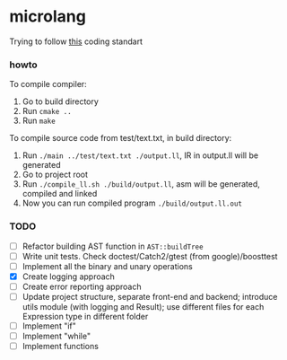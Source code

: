 # microlang

Trying to follow [this](https://github.com/cpp-best-practices/cppbestpractices/blob/master/03-Style.md) coding standart

### howto
To compile compiler:
1. Go to build directory
2. Run `cmake ..`
3. Run `make`

To compile source code from test/text.txt, in build directory:
1. Run `./main ../test/text.txt ./output.ll`, IR in output.ll will be generated
2. Go to project root
3. Run `./compile_ll.sh ./build/output.ll`, asm will be generated, compiled and linked
4. Now you can run compiled program `./build/output.ll.out`

### TODO
- [ ] Refactor building AST function in `AST::buildTree`
- [ ] Write unit tests. Check doctest/Catch2/gtest (from google)/boosttest
- [ ] Implement all the binary and unary operations
- [x] Create logging approach
- [ ] Create error reporting approach
- [ ] Update project structure, separate front-end and backend; introduce utils module (with logging and Result); use different files for each Expression type in different folder
- [ ] Implement "if"
- [ ] Implement "while"
- [ ] Implement functions
